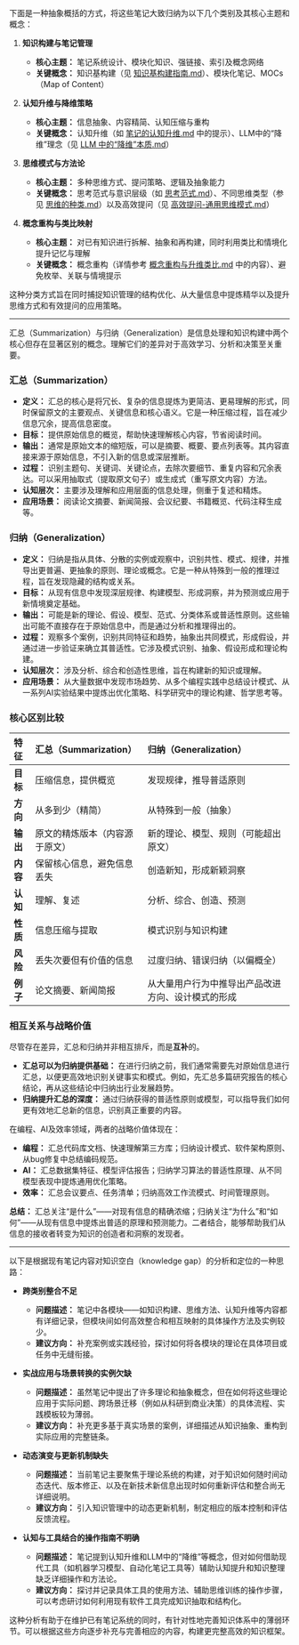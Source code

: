下面是一种抽象概括的方式，将这些笔记大致归纳为以下几个类别及其核心主题和概念：

1. **知识构建与笔记管理**  
   - **核心主题：** 笔记系统设计、模块化知识、强链接、索引及概念网络  
   - **关键概念：** 知识基构建（见 [知识基构建指南.md](d:\迅雷下载\@同步文件\OneDrive\obsidianDoc\0.DailyNotes\知识基构建指南.md)）、模块化笔记、MOCs（Map of Content）

2. **认知升维与降维策略**  
   - **核心主题：** 信息抽象、内容精简、认知压缩与重构  
   - **关键概念：** 认知升维（如 [笔记的认知升维.md](d:\迅雷下载\@同步文件\OneDrive\obsidianDoc\0.DailyNotes\笔记的认知升维.md) 中的提示）、LLM中的“降维”理念（见 [LLM 中的“降维”本质.md](d:\迅雷下载\@同步文件\OneDrive\obsidianDoc\0.DailyNotes\LLM%20中的“降维”本质.md)）

3. **思维模式与方法论**  
   - **核心主题：** 多种思维方式、提问策略、逻辑及抽象能力  
   - **关键概念：** 思考范式与意识层级（如 [思考范式.md](d:\迅雷下载\@同步文件\OneDrive\obsidianDoc\0.DailyNotes\思考范式.md)）、不同思维类型（参见 [思维的种类.md](d:\迅雷下载\@同步文件\OneDrive\obsidianDoc\0.DailyNotes\思维的种类.md)）以及高效提问（见 [高效提问-通用思维模式.md](d:\迅雷下载\@同步文件\OneDrive\obsidianDoc\0.DailyNotes\高效提问-通用思维模式.md)）

4. **概念重构与类比映射**  
   - **核心主题：** 对已有知识进行拆解、抽象和再构建，同时利用类比和情境化提升记忆与理解  
   - **关键概念：** 概念重构（详情参考 [概念重构与升维类比.md](d:\迅雷下载\@同步文件\OneDrive\obsidianDoc\0.DailyNotes\概念重构与升维类比.md) 中的内容）、避免枚举、关联与情境提示

这种分类方式旨在同时捕捉知识管理的结构优化、从大量信息中提炼精华以及提升思维方式和有效提问的应用策略。

---
汇总（Summarization）与归纳（Generalization）是信息处理和知识构建中两个核心但存在显著区别的概念。理解它们的差异对于高效学习、分析和决策至关重要。

### 汇总（Summarization）

*   **定义：** 汇总的核心是将冗长、复杂的信息提炼为更简洁、更易理解的形式，同时保留原文的主要观点、关键信息和核心语义。它是一种压缩过程，旨在减少信息冗余，提高信息密度。
*   **目标：** 提供原始信息的概览，帮助快速理解核心内容，节省阅读时间。
*   **输出：** 通常是原始文本的缩短版，可以是摘要、概要、要点列表等。其内容直接来源于原始信息，不引入新的信息或深层推断。
*   **过程：** 识别主题句、关键词、关键论点，去除次要细节、重复内容和冗余表达。可以采用抽取式（提取原文句子）或生成式（重写原文内容）方法。
*   **认知层次：** 主要涉及理解和应用层面的信息处理，侧重于复述和精炼。
*   **应用场景：** 阅读论文摘要、新闻简报、会议纪要、书籍概览、代码注释生成等。

### 归纳（Generalization）

*   **定义：** 归纳是指从具体、分散的实例或观察中，识别共性、模式、规律，并推导出更普遍、更抽象的原则、理论或概念。它是一种从特殊到一般的推理过程，旨在发现隐藏的结构或关系。
*   **目标：** 从现有信息中发现深层规律、构建模型、形成洞察，并为预测或应用于新情境奠定基础。
*   **输出：** 可能是新的理论、假设、模型、范式、分类体系或普适性原则。这些输出可能不直接存在于原始信息中，而是通过分析和推理得出的。
*   **过程：** 观察多个案例，识别共同特征和趋势，抽象出共同模式，形成假设，并通过进一步验证来确立其普适性。它涉及模式识别、抽象、假设形成和理论构建。
*   **认知层次：** 涉及分析、综合和创造性思维，旨在构建新的知识或理解。
*   **应用场景：** 从大量数据中发现市场趋势、从多个编程实践中总结设计模式、从一系列AI实验结果中提炼出优化策略、科学研究中的理论构建、哲学思考等。

### 核心区别比较

| 特征     | 汇总（Summarization）                                 | 归纳（Generalization）                                   |
| :------- | :---------------------------------------------------- | :------------------------------------------------------- |
| **目标** | 压缩信息，提供概览                                    | 发现规律，推导普适原则                                   |
| **方向** | 从多到少（精简）                                      | 从特殊到一般（抽象）                                     |
| **输出** | 原文的精炼版本（内容源于原文）                        | 新的理论、模型、规则（可能超出原文）                   |
| **内容** | 保留核心信息，避免信息丢失                            | 创造新知，形成新颖洞察                                   |
| **认知** | 理解、复述                                            | 分析、综合、创造、预测                                   |
| **性质** | 信息压缩与提取                                        | 模式识别与知识构建                                       |
| **风险** | 丢失次要但有价值的信息                                | 过度归纳、错误归纳（以偏概全）                           |
| **例子** | 论文摘要、新闻简报                                    | 从大量用户行为中推导出产品改进方向、设计模式的形成     |

### 相互关系与战略价值

尽管存在差异，汇总和归纳并非相互排斥，而是**互补**的。

*   **汇总可以为归纳提供基础：** 在进行归纳之前，我们通常需要先对原始信息进行汇总，以便更高效地识别关键事实和模式。例如，先汇总多篇研究报告的核心结论，再从这些结论中归纳出行业发展趋势。
*   **归纳提升汇总的深度：** 通过归纳获得的普适性原则或模型，可以指导我们如何更有效地汇总新的信息，识别真正重要的内容。

在编程、AI及效率领域，两者的战略价值体现在：

*   **编程：** 汇总代码库文档、快速理解第三方库；归纳设计模式、软件架构原则、从bug修复中总结编码规范。
*   **AI：** 汇总数据集特征、模型评估报告；归纳学习算法的普适性原理、从不同模型表现中提炼通用优化策略。
*   **效率：** 汇总会议要点、任务清单；归纳高效工作流模式、时间管理原则。

**总结：** 汇总关注“是什么”——对现有信息的精确浓缩；归纳关注“为什么”和“如何”——从现有信息中提炼出普适的原理和预测能力。二者结合，能够帮助我们从信息的接收者转变为知识的创造者和洞察的发现者。

---
以下是根据现有笔记内容对知识空白（knowledge gap）的分析和定位的一种思路：

- **跨类别整合不足**
    
    - **问题描述：** 笔记中各模块——如知识构建、思维方法、认知升维等内容都有详细记录，但模块间如何高效整合和相互映射的具体操作方法及实例较少。
    - **建议方向：** 补充案例或实践经验，探讨如何将各模块的理论在具体项目或任务中无缝衔接。
- **实战应用与场景转换的实例欠缺**
    
    - **问题描述：** 虽然笔记中提出了许多理论和抽象概念，但在如何将这些理论应用于实际问题、跨场景迁移（例如从科研到商业决策）的具体流程、实践模板较为薄弱。
    - **建议方向：** 补充更多基于真实场景的案例，详细描述从知识抽象、重构到实际应用的完整链条。
- **动态演变与更新机制缺失**
    
    - **问题描述：** 当前笔记主要聚焦于理论系统的构建，对于知识如何随时间动态迭代、版本修正、以及在新技术新信息出现时如何重新评估和整合尚无详细说明。
    - **建议方向：** 引入知识管理中的动态更新机制，制定相应的版本控制和评估反馈流程。
- **认知与工具结合的操作指南不明确**
    
    - **问题描述：** 笔记提到认知升维和LLM中的“降维”等概念，但对如何借助现代工具（如机器学习模型、自动化笔记工具等）辅助认知提升和知识整理缺乏详细操作和方法论。
    - **建议方向：** 探讨并记录具体工具的使用方法、辅助思维训练的操作步骤，可以考虑研讨如何利用现有软件工具完成知识抽取和结构化。

这种分析有助于在维护已有笔记系统的同时，有针对性地完善知识体系中的薄弱环节。可以根据这些方向逐步补充与完善相应的内容，构建更完整高效的知识框架。